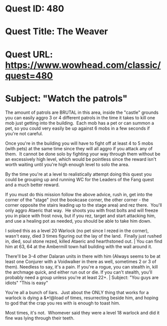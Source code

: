 # Quest ID: 480
# Quest Title: The Weaver
# Quest URL: https://www.wowhead.com/classic/quest=480
# Subject: "Watch the patrols"
The amount of patrols are BRUTAL in this area, inside the "castle" grounds you can easily aggro 3 or 4 different patrols in the time it takes to kill one mob just getting into the building.  Each mob has a pet or can summon a pet, so you could very easily be up against 6 mobs in a few seconds if you're not careful.

Once you're in the building you will have to fight off at least 4 to 5 mobs (with pets) at the same time since they will all aggro if you attack any of them.  It cannot be done solo by fighting your way through them without be an excessively high level, which would be pointless since the reward isn't worth waiting until you're high enough level to solo the area.

By the time you're at a level to realistically attempt doing this quest you could be grouping up and running WC for the Leaders of the Fang quest and a much better reward.

If you must do this mission follow the above advice, rush in, get into the corner of the "stage" (not the bookcase corner, the other corner - the corner opposite the stairs leading up to the stage area) and rez there.  You'll only aggro Ataeric that way.  He shoots you with frost bolts and will freeze you in place with frost nova, but if you rez, target and start attacking him, and use a healing pot as needed, you should be able to take him down.

I soloed this as a level 20 Warlock (no pet since I rezed in the corner), wasn't easy, died 3 times figuring out the lay of the land.  Finally just rushed in, died, soul stone rezed, killed Ataeric and hearthstoned out. | You can find him at 63, 64 at the Ambermill town hall building with the wall around it.

There'll be 3-4 other Dalaran units in there with him (Always seems to be at least one Conjurer with a Voidwalker in there as well, sometimes 2 or 3 of them). Needless to say, it's a pain. If you're a rogue, you can stealth in, kill the archmage quick, and either run out or die. If you can't stealth, you'll probably need a group unless you're at least 22+. | Subject: "You guys are idiots"
"This is easy"

You're all a bunch of liars.  Just about the ONLY thing that works for a warlock is dying a &*!@load of times, resurrecting beside him, and hoping to god that the crap you res with is enough to toast him.

Most times, it's not.  Whomever said they were a level 18 warlock and did it fine was lying through their teeth.